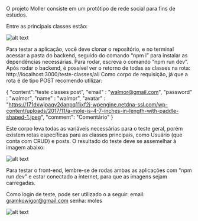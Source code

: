 O projeto Moller consiste em um protótipo de rede social para fins de estudos.

Entre as principais classes estão:


![alt text](https://i.imgur.com/1EEuDQ3.png)



Para testar a aplicação, você deve clonar o repositório, e no terminal acessar a pasta do backend, seguido do comando “npm i” para instalar as dependências necessárias. Para rodar, escreva o comando “npm run dev”. Após rodar o backend, é possível ver o retorno de todas as classes na rota: http://localhost:3000/teste-classes/all
Como corpo de requisição, já que a rota é de tipo POST recomendo utilizar:

{
	"content":"teste classes post",
	"email" : "walmor@gmail.com",
	"password" : "walmor", 
	"name" : "walmor", 
	"avatar" : "https://171dxwjpaqv2danpq11ixf2j-wpengine.netdna-ssl.com/wp-content/uploads/2017/11/a-mole-is-4-7-inches-in-length-with-paddle-shaped-1.jpeg",
	"comment": "Comentário"
}

Este corpo leva todas as variáveis necessárias para o teste geral, porém existem rotas específicas para as classes principais, como Usuário (que conta com CRUD) e posts. O resultado do teste deve se assemelhar à imagem abaixo:

![alt text](https://i.imgur.com/pZtKKlp.png)


Para testar o front-end, lembre-se de rodas ambas as aplicações com "npm run dev" e estar conectado a internet, para que as imagens sejam carregadas.

Como login de teste, pode ser utilizado o a seguir:
email: gramkowigor@gmail.com
senha: moles




![alt text](https://i.imgur.com/SIbwals.png)

